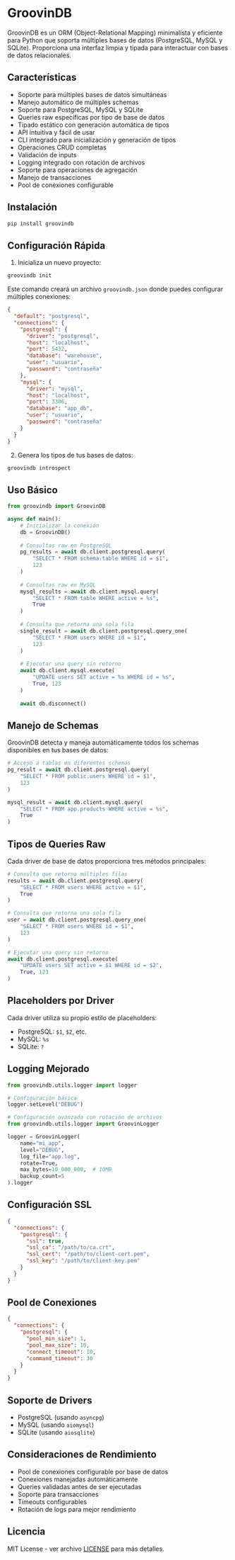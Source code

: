 # GroovinDB

GroovinDB es un ORM (Object-Relational Mapping) minimalista y eficiente para Python que soporta múltiples bases de datos (PostgreSQL, MySQL y SQLite). Proporciona una interfaz limpia y tipada para interactuar con bases de datos relacionales.

## Características

- Soporte para múltiples bases de datos simultáneas
- Manejo automático de múltiples schemas
- Soporte para PostgreSQL, MySQL y SQLite
- Queries raw específicas por tipo de base de datos
- Tipado estático con generación automática de tipos
- API intuitiva y fácil de usar
- CLI integrado para inicialización y generación de tipos
- Operaciones CRUD completas
- Validación de inputs
- Logging integrado con rotación de archivos
- Soporte para operaciones de agregación
- Manejo de transacciones
- Pool de conexiones configurable

## Instalación

```bash
pip install groovindb
```

## Configuración Rápida

1. Inicializa un nuevo proyecto:

```bash
groovindb init
```

Este comando creará un archivo `groovindb.json` donde puedes configurar múltiples conexiones:

```json
{
  "default": "postgresql",
  "connections": {
    "postgresql": {
      "driver": "postgresql",
      "host": "localhost",
      "port": 5432,
      "database": "warehouse",
      "user": "usuario",
      "password": "contraseña"
    },
    "mysql": {
      "driver": "mysql",
      "host": "localhost",
      "port": 3306,
      "database": "app_db",
      "user": "usuario",
      "password": "contraseña"
    }
  }
}
```

2. Genera los tipos de tus bases de datos:

```bash
groovindb introspect
```

## Uso Básico

```python
from groovindb import GroovinDB

async def main():
    # Inicializar la conexión
    db = GroovinDB()
    
    # Consultas raw en PostgreSQL
    pg_results = await db.client.postgresql.query(
        "SELECT * FROM schema.table WHERE id = $1",
        123
    )
    
    # Consultas raw en MySQL
    mysql_results = await db.client.mysql.query(
        "SELECT * FROM table WHERE active = %s",
        True
    )
    
    # Consulta que retorna una sola fila
    single_result = await db.client.postgresql.query_one(
        "SELECT * FROM users WHERE id = $1",
        123
    )
    
    # Ejecutar una query sin retorno
    await db.client.mysql.execute(
        "UPDATE users SET active = %s WHERE id = %s",
        True, 123
    )
    
    await db.disconnect()
```

## Manejo de Schemas

GroovinDB detecta y maneja automáticamente todos los schemas disponibles en tus bases de datos:

```python
# Acceso a tablas en diferentes schemas
pg_result = await db.client.postgresql.query(
    "SELECT * FROM public.users WHERE id = $1",
    123
)

mysql_result = await db.client.mysql.query(
    "SELECT * FROM app.products WHERE active = %s",
    True
)
```

## Tipos de Queries Raw

Cada driver de base de datos proporciona tres métodos principales:

```python
# Consulta que retorna múltiples filas
results = await db.client.postgresql.query(
    "SELECT * FROM users WHERE active = $1",
    True
)

# Consulta que retorna una sola fila
user = await db.client.postgresql.query_one(
    "SELECT * FROM users WHERE id = $1",
    123
)

# Ejecutar una query sin retorno
await db.client.postgresql.execute(
    "UPDATE users SET active = $1 WHERE id = $2",
    True, 123
)
```

## Placeholders por Driver

Cada driver utiliza su propio estilo de placeholders:

- PostgreSQL: `$1`, `$2`, etc.
- MySQL: `%s`
- SQLite: `?`

## Logging Mejorado

```python
from groovindb.utils.logger import logger

# Configuración básica
logger.setLevel("DEBUG")

# Configuración avanzada con rotación de archivos
from groovindb.utils.logger import GroovinLogger

logger = GroovinLogger(
    name="mi_app",
    level="DEBUG",
    log_file="app.log",
    rotate=True,
    max_bytes=10_000_000,  # 10MB
    backup_count=5
).logger
```

## Configuración SSL

```json
{
  "connections": {
    "postgresql": {
      "ssl": true,
      "ssl_ca": "/path/to/ca.crt",
      "ssl_cert": "/path/to/client-cert.pem",
      "ssl_key": "/path/to/client-key.pem"
    }
  }
}
```

## Pool de Conexiones

```json
{
  "connections": {
    "postgresql": {
      "pool_min_size": 1,
      "pool_max_size": 10,
      "connect_timeout": 10,
      "command_timeout": 30
    }
  }
}
```

## Soporte de Drivers

- PostgreSQL (usando `asyncpg`)
- MySQL (usando `aiomysql`)
- SQLite (usando `aiosqlite`)

## Consideraciones de Rendimiento

- Pool de conexiones configurable por base de datos
- Conexiones manejadas automáticamente
- Queries validadas antes de ser ejecutadas
- Soporte para transacciones
- Timeouts configurables
- Rotación de logs para mejor rendimiento

## Licencia

MIT License - ver archivo [LICENSE](LICENSE) para más detalles.